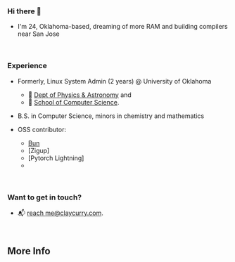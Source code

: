 ### Hi there 👋

- I'm 24, Oklahoma-based, dreaming of more RAM and building compilers near San Jose

<br>

### Experience 
- Formerly, Linux System Admin (2 years) @ University of Oklahoma 
  - 🔭 [Dept of Physics & Astronomy](https://physics.ou.edu) and
  - 👾 [School of Computer Science](https://cs.ou.edu).

- B.S. in Computer Science, minors in chemistry and mathematics

- OSS contributor:
  - [Bun](https://github.com/oven-sh/bun)
  - [Zigup]
  - [Pytorch Lightning]
  - 

<br>

### Want to get in touch? 
- 📬 [reach me@claycurry.com](mailto:me@claycurry.com).
<br>



## More Info
[^1]: [Encyclopedia of Math](https://encyclopediaofmath.org/) \
[^2]: [LLVM](https://llvm.org/)

<!--! [B3 JIT Compiler](https://webkit.org/blog/5852/introducing-the-b3-jit-compiler/) -->
  
